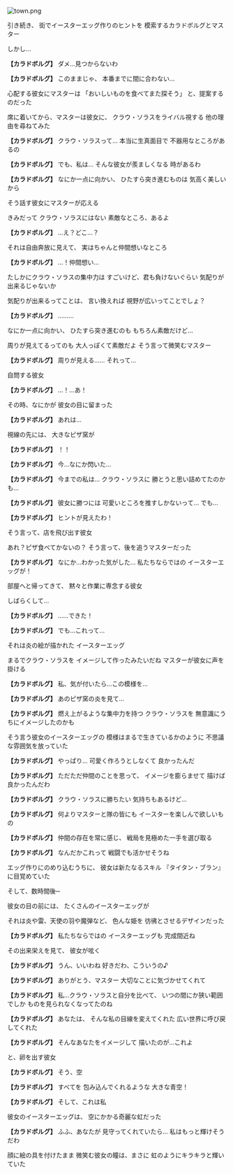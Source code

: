 
![town.png](../images/backgrounds/town.png)

引き続き、
街でイースターエッグ作りのヒントを
模索するカラドボルグとマスター

しかし…

**【カラドボルグ】**
ダメ…見つからないわ

**【カラドボルグ】**
このままじゃ、
本番までに間に合わない…

心配する彼女にマスターは
「おいしいものを食べてまた探そう」
と、提案するのだった

席に着いてから、マスターは彼女に、
クラウ・ソラスをライバル視する
他の理由を尋ねてみた

**【カラドボルグ】**
クラウ・ソラスって…
本当に生真面目で
不器用なところがあるの

**【カラドボルグ】**
でも、私は…
そんな彼女が羨ましくなる
時があるわ

**【カラドボルグ】**
なにか一点に向かい、
ひたすら突き進むものは
気高く美しいから

そう話す彼女にマスターが応える

きみだって
クラウ・ソラスにはない
素敵なところ、あるよ

**【カラドボルグ】**
…え？どこ…？

それは自由奔放に見えて、
実はちゃんと仲間想いなところ

**【カラドボルグ】**
…！仲間想い…

たしかにクラウ・ソラスの集中力は
すごいけど、君も負けないぐらい
気配りが出来るじゃないか

気配りが出来るってことは、
言い換えれば
視野が広いってことでしょ？

**【カラドボルグ】**
………

なにか一点に向かい、
ひたすら突き進むのも
もちろん素敵だけど…

周りが見えてるってのも
大人っぽくて素敵だよ
そう言って微笑むマスター

**【カラドボルグ】**
周りが見える……
それって…

自問する彼女

**【カラドボルグ】**
…！…あ！

その時、なにかが
彼女の目に留まった

**【カラドボルグ】**
あれは…

視線の先には、
大きなピザ窯が

**【カラドボルグ】**
！！

**【カラドボルグ】**
今…なにか閃いた…

**【カラドボルグ】**
今までの私は…
クラウ・ソラスに
勝とうと思い詰めてたのかも…

**【カラドボルグ】**
彼女に勝つには
可愛いところを推すしかないって…
でも…

**【カラドボルグ】**
ヒントが見えたわ！

そう言って、店を飛び出す彼女

あれ？ピザ食べてかないの？
そう言って、後を追うマスターだった

**【カラドボルグ】**
なにか…わかった気がした…
私たちならではの
イースターエッグが！

部屋へと帰ってきて、
黙々と作業に専念する彼女

しばらくして…

**【カラドボルグ】**
……できた！

**【カラドボルグ】**
でも…これって…

それは炎の絵が描かれた
イースターエッグ

まるでクラウ・ソラスを
イメージして作ったみたいだね
マスターが彼女に声を掛ける

**【カラドボルグ】**
私、気が付いたら…この模様を…

**【カラドボルグ】**
あのピザ窯の炎を見て…

**【カラドボルグ】**
燃え上がるような集中力を持つ
クラウ・ソラスを
無意識にうちにイメージしたのかも

そう言う彼女のイースターエッグの
模様はまるで生きているかのように
不思議な雰囲気を放っていた

**【カラドボルグ】**
やっぱり…
可愛く作ろうとしなくて
良かったんだ

**【カラドボルグ】**
ただただ仲間のことを思って、
イメージを膨らませて
描けば良かったんだわ

**【カラドボルグ】**
クラウ・ソラスに勝ちたい
気持ちもあるけど…

**【カラドボルグ】**
何よりマスターと隊の皆にも
イースターを楽しんで欲しいもの

**【カラドボルグ】**
仲間の存在を常に感じ、
戦局を見極めた一手を選び取る

**【カラドボルグ】**
なんだかこれって
戦闘でも活かせそうね

エッグ作りにのめり込むうちに、
彼女は新たなるスキル
『タイタン・ブラン』に目覚めていた

そして、数時間後─

彼女の目の前には、
たくさんのイースターエッグが

それは炎や雷、天使の羽や魔弾など、
色んな姫を
彷彿とさせるデザインだった

**【カラドボルグ】**
私たちならではの
イースターエッグも
完成間近ね

その出来栄えを見て、
彼女が呟く

**【カラドボルグ】**
うん、いいわね
好きだわ、こういうの♪

**【カラドボルグ】**
ありがとう、マスター
大切なことに気づかせてくれて

**【カラドボルグ】**
私…クラウ・ソラスと自分を比べて、
いつの間にか狭い範囲でしか
ものを見られなくなってたのね

**【カラドボルグ】**
あなたは、
そんな私の目線を変えてくれた
広い世界に呼び戻してくれた

**【カラドボルグ】**
そんなあなたをイメージして
描いたのが…これよ

と、卵を出す彼女

**【カラドボルグ】**
そう、空

**【カラドボルグ】**
すべてを
包み込んでくれるような
大きな青空！

**【カラドボルグ】**
そして、これは私

彼女のイースターエッグは、
空にかかる奇麗な虹だった

**【カラドボルグ】**
ふふ、あなたが
見守ってくれていたら…
私はもっと輝けそうだわ

顔に絵の具を付けたまま
微笑む彼女の瞳は、まさに
虹のようにキラキラと輝いていた
